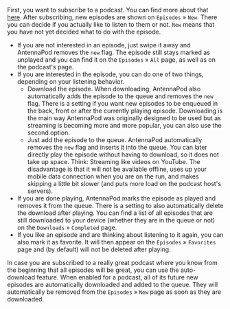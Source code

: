 First, you want to subscribe to a podcast. You can find more about that [here](/documentation/getting-started/subscribe). After subscribing, new episodes are shown on `Episodes` » `New`. There you can decide if you actually like to listen to them or not. `New` means that you have not yet decided what to do with the episode.

- If you are not interested in an episode, just swipe it away and AntennaPod removes the `new` flag. The episode still stays marked as unplayed and you can find it on the `Episodes` » `All` page, as well as on the podcast's page.
- If you are interested in the episode, you can do one of two things, depending on your listening behavior.
  - Download the episode. When downloading, AntennaPod also automatically adds the episode to the queue and removes the `new` flag. There is a setting if you want new episodes to be enqueued in the back, front or after the currently playing episode. Downloading is the main way AntennaPod was originally designed to be used but as streaming is becoming more and more popular, you can also use the second option.
  - Just add the episode to the queue. AntennaPod automatically removes the `new` flag and inserts it into the queue. You can later directly play the episode without having to download, so it does not take up space. Think: Streaming like videos on YouTube. The disadvantage is that it will not be available offline, uses up your mobile data connection when you are on the run, and makes skipping a little bit slower (and puts more load on the podcast host's servers).
- If you are done playing, AntennaPod marks the episode as played and removes it from the queue. There is a setting to also automatically delete the download after playing. You can find a list of all episodes that are still downloaded to your device (whether they are in the queue or not) on the `Downloads` » `Completed` page.
- If you like an episode and are thinking about listening to it again, you can also mark it as favorite. It will then appear on the `Episodes` » `Favorites` page and (by default) will not be deleted after playing.

In case you are subscribed to a really great podcast where you know from the beginning that all episodes will be great, you can use the auto-download feature. When enabled for a podcast, all of its future new episodes are automatically downloaded and added to the queue. They will automatically be removed from the `Episodes` » `New` page as soon as they are downloaded.
